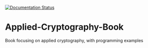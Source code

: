[![Documentation Status](https://readthedocs.org/projects/applied-cryptography-book/badge/?version=latest)](https://applied-cryptography-book.readthedocs.io/en/latest/?badge=latest)

# Applied-Cryptography-Book
Book focusing on applied cryptography, with programming examples
